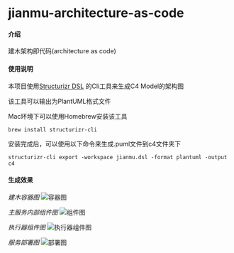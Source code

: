 # jianmu-architecture-as-code

#### 介绍
建木架构即代码(architecture as code)

#### 使用说明

本项目使用[Structurizr DSL](https://github.com/structurizr/dsl) 的Cli工具来生成C4 Model的架构图

该工具可以输出为PlantUML格式文件

Mac环境下可以使用Homebrew安装该工具

```
brew install structurizr-cli
```

安装完成后，可以使用以下命令来生成.puml文件到c4文件夹下

```
structurizr-cli export -workspace jianmu.dsl -format plantuml -output c4
```

#### 生成效果

*建木容器图*
![容器图](https://gitee.com/jianmu_dev/jianmu-architecture-as-code/raw/master/out/c4/structurizr-jianmu-container/%E5%BB%BA%E6%9C%A8%E8%87%AA%E5%8A%A8%E5%8C%96%E9%9B%86%E6%88%90%E5%B9%B3%E5%8F%B0%20-%20Containers.png)

*主服务内部组件图*
![组件图](https://gitee.com/jianmu_dev/jianmu-architecture-as-code/raw/master/out/c4/structurizr-web-component/%E5%BB%BA%E6%9C%A8%E8%87%AA%E5%8A%A8%E5%8C%96%E9%9B%86%E6%88%90%E5%B9%B3%E5%8F%B0%20-%20%E4%B8%BB%E6%9C%8D%E5%8A%A1%20-%20Components.png)

*执行器组件图*
![执行器组件图](https://gitee.com/jianmu_dev/jianmu-architecture-as-code/raw/master/out/c4/structurizr-worker-component/%E5%BB%BA%E6%9C%A8%E8%87%AA%E5%8A%A8%E5%8C%96%E9%9B%86%E6%88%90%E5%B9%B3%E5%8F%B0%20-%20docker-worker%20-%20Components.png)

*服务部署图*
![部署图](https://gitee.com/jianmu_dev/jianmu-architecture-as-code/raw/master/out/c4/structurizr-DevelopmentDeployment/%E5%BB%BA%E6%9C%A8%E8%87%AA%E5%8A%A8%E5%8C%96%E9%9B%86%E6%88%90%E5%B9%B3%E5%8F%B0%20-%20Deployment%20-%20dev.png)